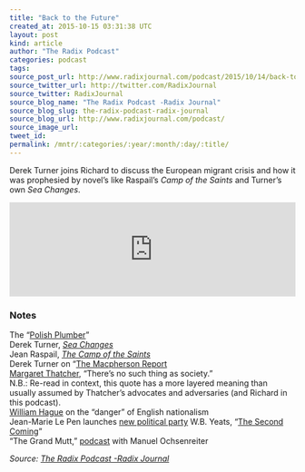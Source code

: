 ```yaml
---
title: "Back to the Future"
created_at: 2015-10-15 03:31:38 UTC
layout: post
kind: article
author: "The Radix Podcast"
categories: podcast
tags: 
source_post_url: http://www.radixjournal.com/podcast/2015/10/14/back-to-the-future
source_twitter_url: http://twitter.com/RadixJournal
source_twitter: RadixJournal
source_blog_name: "The Radix Podcast -Radix Journal"
source_blog_slug: the-radix-podcast-radix-journal
source_blog_url: http://www.radixjournal.com/podcast/
source_image_url: 
tweet_id:
permalink: /mntr/:categories/:year/:month/:day/:title/
---
```

<p>Derek Turner joins Richard to discuss the European migrant crisis and how it was prophesied by novel’s like Raspail’s <em>Camp of the Saints</em> and Turner’s own <em>Sea Changes</em>.  </p><iframe scrolling="no" src="https://w.soundcloud.com/player/?url=https%3A//api.soundcloud.com/tracks/228463308&amp;color=ff5500&amp;auto_play=false&amp;hide_related=false&amp;show_comments=true&amp;show_user=true&amp;show_reposts=false" width="100%" frameborder="no" height="166"></iframe><h3 id="notes">Notes</h3><p>The “<a href="https://en.wikipedia.org/wiki/Polish_Plumber">Polish Plumber</a>” <br>
Derek Turner, <em><a href="http://www.amazon.com/exec/obidos/ASIN/1593680023/washisummipub-20">Sea Changes</a></em> <br>
Jean Raspail, <em><a href="http://www.amazon.com/exec/obidos/ASIN/1881780074/washisummipub-20">The Camp of the Saints</a></em> <br>
Derek Turner on “<a href="http://takimag.com/article/the_institution_of_institutional_racism#axzz3ob29rWnA">The Macpherson Report</a> <br>
<a href="http://www.thedailybeast.com/articles/2013/04/08/context-for-margaret-thatcher-s-there-is-no-such-thing-as-society-remarks.html">Margaret Thatcher</a>, “There’s no such thing as society.” <br>
N.B.: Re-read in context, this quote has a more layered meaning than usually assumed by Thatcher’s advocates and adversaries (and Richard in this podcast). <br>
<a href="http://news.bbc.co.uk/2/hi/uk_news/596703.stm">William Hague</a> on the “danger” of English nationalism <br>
Jean-Marie Le Pen launches <a href="http://www.theguardian.com/world/2015/sep/05/jean-marie-le-pen-launches-new-political-party-in-france">new political party</a>
W.B. Yeats, “<a href="http://www.potw.org/archive/potw351.html">The Second Coming</a>” <br>
“The Grand Mutt,” <a href="http://www.radixjournal.com/podcast/2015/9/12/the-worlds-mutti">podcast</a> with Manuel Ochsenreiter  </p><div class="">
    <i>Source: <a href="http://www.radixjournal.com/podcast/">The Radix Podcast -Radix Journal</a></i>
</div>

